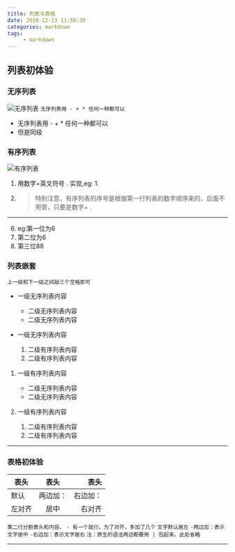 ```yaml
---
title: 列表与表格
date: 2018-12-13 11:50:30
categories: markdown
tags: 
     - markdown
---
```


## 列表初体验

### 无序列表

![无序列表](/images/disorder.png "无序列表")
`无序列表用 - + * 任何一种都可以`

* 无序列表用 - + * 任何一种都可以
* 但是同级

### 有序列表

![有序列表](/images/ordered.png "有序列表")

1. 用数字+英文符号 . 实现,eg: 1.
2. > 特别注意，有序列表的序号是根据第一行列表的数字顺序来的，后面不用管，只要是数字+ .

---

6. eg:第一位为6
6. 第二位为6
88. 第三位88

### 列表嵌套  

`上一级和下一级之间敲三个空格即可`

* 一级无序列表内容
   * 二级无序列表内容
   * 二级无序列表内容

* 一级无序列表内容
   1. 二级有序列表内容
   2. 二级有序列表内容

1. 一级有序列表内容
   * 二级无序列表内容
   * 二级无序列表内容

2. 一级有序列表内容
   1. 二级有序列表内容
   2. 二级有序列表内容

---

### 表格初体验  

表头|表头|表头
---|:--:|---:
默认|两边加：|右边加：
左对齐|居中|右对齐

`第二行分割表头和内容。`
`- 有一个就行，为了对齐，多加了几个`
`文字默认居左`
`-两边加：表示文字居中`
`-右边加：表示文字居右`
`注：原生的语法两边都要用 | 包起来。此处省略`

---